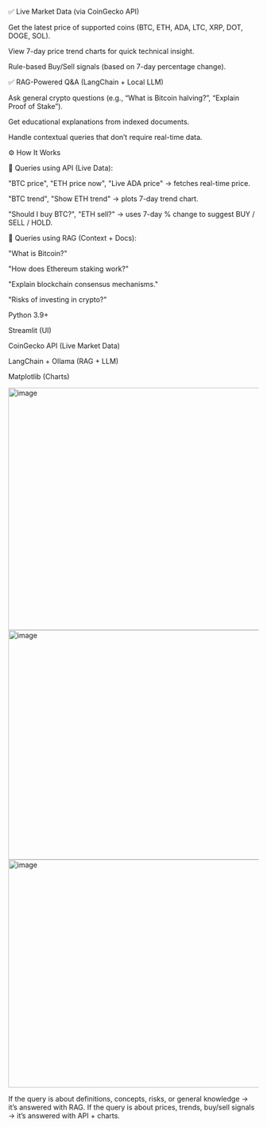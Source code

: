 ✅ Live Market Data (via CoinGecko API)

Get the latest price of supported coins (BTC, ETH, ADA, LTC, XRP, DOT, DOGE, SOL).

View 7-day price trend charts for quick technical insight.

Rule-based Buy/Sell signals (based on 7-day percentage change).

✅ RAG-Powered Q&A (LangChain + Local LLM)

Ask general crypto questions (e.g., “What is Bitcoin halving?”, “Explain Proof of Stake”).

Get educational explanations from indexed documents.

Handle contextual queries that don’t require real-time data.

⚙️ How It Works

🔹 Queries using API (Live Data):

"BTC price", "ETH price now", "Live ADA price" → fetches real-time price.

"BTC trend", "Show ETH trend" → plots 7-day trend chart.

"Should I buy BTC?", "ETH sell?" → uses 7-day % change to suggest BUY / SELL / HOLD.

🔹 Queries using RAG (Context + Docs):

"What is Bitcoin?"

"How does Ethereum staking work?"

"Explain blockchain consensus mechanisms."

"Risks of investing in crypto?"

Python 3.9+

Streamlit (UI)

CoinGecko API (Live Market Data)

LangChain + Ollama (RAG + LLM)

Matplotlib (Charts)

<img width="940" height="488" alt="image" src="https://github.com/user-attachments/assets/71803801-9122-4e47-ae66-8c26714502bd" />
<img width="940" height="462" alt="image" src="https://github.com/user-attachments/assets/76c1f4b1-b6a3-4774-8796-65d80abb442e" />
<img width="940" height="459" alt="image" src="https://github.com/user-attachments/assets/c18daf15-3062-4d86-8211-058f7d7c25c4" />




If the query is about definitions, concepts, risks, or general knowledge → it’s answered with RAG.
If the query is about prices, trends, buy/sell signals → it’s answered with API + charts.
